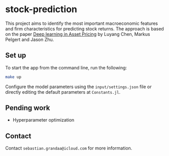# stock-prediction

This project aims to identify the most important macroeconomic features and firm characteristics for predicting stock returns.
The approach is based on the paper [Deep learning in Asset Pricing](https://arxiv.org/pdf/1904.00745.pdf) by Luyang Chen, Markus Pelgert and Jason Zhu.

## Set up

To start the app from the command line, run the following:

```zsh
make up
```

Configure the model parameters using the `input/settings.json` file or directly editing the default parameters at `Constants.jl`.

## Pending work

* Hyperparameter optimization

## Contact

Contact `sebastian.grandaa@icloud.com` for more information.